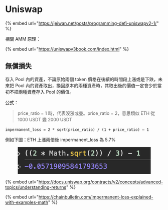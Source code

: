 # Uniswap

{% embed url="https://jeiwan.net/posts/programming-defi-uniswapv2-1/" %}

相關 AMM 原理：

{% embed url="https://uniswapv3book.com/index.html" %}



## 無償損失

存入 Pool 內的資產，不論原始兩個 token 價格在後續的時間段上漲或是下跌，未來把 Pool 內的資產取出，換回原本的兩種資產時，其取出後的價值一定會少於當初不把兩種資產存入 Pool 的價值。

公式：

> price\_ratio = 1 時，代表沒漲或疊。price\_ratio = 2，意思類似 ETH 從 1000 USDT 變 2000 USDT

```
impermanent_loss = 2 * sqrt(price_ratio) / (1 + price_ratio) — 1
```

例如下圖：ETH 上漲兩倍後 impermanent\_loss 為 5.7%

<figure><img src="../.gitbook/assets/截圖 2024-01-23 下午3.08.24.png" alt=""><figcaption></figcaption></figure>

{% embed url="https://docs.uniswap.org/contracts/v2/concepts/advanced-topics/understanding-returns" %}

{% embed url="https://chainbulletin.com/impermanent-loss-explained-with-examples-math" %}
